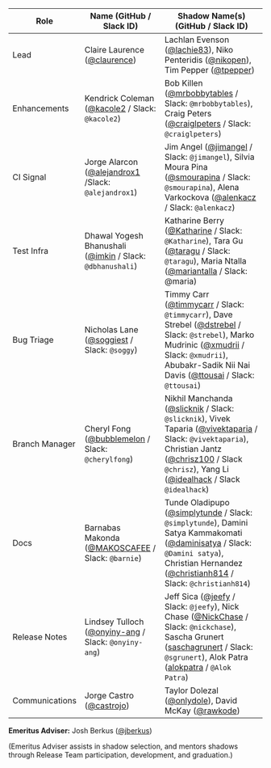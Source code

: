 | **Role** | **Name** (**GitHub / Slack ID**)  | **Shadow Name(s) (GitHub / Slack ID)** |
| ------ | ------ | ------ |
| Lead |  Claire Laurence ([@claurence](https://github.com/claurence)) | Lachlan Evenson ([@lachie83](https://github.com/lachie83)), Niko Penteridis ([@nikopen](https://github.com/nikopen)), Tim Pepper ([@tpepper](https://github.com/tpepper)) |
| Enhancements | Kendrick Coleman ([@kacole2](https://github.com/kacole2) / Slack: `@kacole2`) | Bob Killen ([@mrbobbytables](https://github.com/mrbobbytables) / Slack: `@mrbobbytables`), Craig Peters ([@craiglpeters](https://github.com/craiglpeters) / Slack: `@craiglpeters`) |
| CI Signal | Jorge Alarcon ([@alejandrox1](https://github.com/alejandrox1) /Slack: `@alejandrox1`) | Jim Angel ([@jimangel](https://github.com/jimangel) / Slack: `@jimangel`), Silvia Moura Pina ([@smourapina](https://github.com/smourapina) / Slack: `@smourapina`), Alena Varkockova ([@alenkacz](https://github.com/alenkacz) / Slack: `@alenkacz`) |
| Test Infra | Dhawal Yogesh Bhanushali ([@imkin](https://github.com/imkin) / Slack: `@dbhanushali`) | Katharine Berry ([@Katharine](https://github.com/Katharine) / Slack: `@Katharine`), Tara Gu ([@taragu](http://github.com/taragu) / Slack: `@taragu`), Maria Ntalla ([@mariantalla](https://github.com/mariantalla) / Slack: @maria)|
| Bug Triage | Nicholas Lane ([@soggiest](https://github.com/soggiest) / Slack: `@soggy`) | Timmy Carr ([@timmycarr](https://github.com/timmycarr) / Slack: `@timmycarr`), Dave Strebel ([@dstrebel](https://github.com/dstrebel) / Slack: `@strebel`), Marko Mudrinic ([@xmudrii](https://github.com/xmudrii) / Slack: `@xmudrii`), Abubakr-Sadik Nii Nai Davis ([@ttousai](https://github.com/ttousai) / Slack: `@ttousai`) |
| Branch Manager | Cheryl Fong ([@bubblemelon](https://github.com/bubblemelon) / Slack: `@cherylfong`) | Nikhil Manchanda ([@slicknik](https://github.com/slicknik) / Slack: `@slicknik`), Vivek Taparia ([@vivektaparia](https://github.com/vivektaparia) / Slack: `@vivektaparia`), Christian Jantz ([@chrisz100](https://github.com/chrisz100) / Slack `@chrisz`), Yang Li ([@idealhack](https://github.com/idealhack) / Slack `@idealhack`) |
| Docs | Barnabas Makonda ([@MAKOSCAFEE](https://github.com/MAKOSCAFEE) / Slack: `@barnie`) | Tunde Oladipupo ([@simplytunde](https://github.com/simplytunde) / Slack: `@simplytunde`), Damini Satya Kammakomati ([@daminisatya](https://github.com/daminisatya) / Slack: `@Damini satya`), Christian Hernandez ([@christianh814](https://github.com/christianh814) / Slack: `@christianh814`) |
| Release Notes | Lindsey Tulloch ([@onyiny-ang](https://github.com/onyiny-ang) / Slack: `@onyiny-ang`) | Jeff Sica ([@jeefy](https://github.com/jeefy) / Slack: `@jeefy`), Nick Chase ([@NickChase](https://github.com/NickChase) / Slack: `@nickchase`), Sascha Grunert ([saschagrunert](https://github.com/saschagrunert) / Slack: `@sgrunert`), Alok Patra ([alokpatra](https://github.com/alokpatra) / `@Alok Patra`)|
| Communications | Jorge Castro ([@castrojo](https://github.com/castrojo)) | Taylor Dolezal ([@onlydole](https://github.com/onlydole)), David McKay ([@rawkode](https://github.com/rawkode))|



**Emeritus Adviser:** Josh Berkus ([@jberkus](https://github.com/jberkus))

(Emeritus Adviser assists in shadow selection, and mentors shadows through Release Team participation, development, and graduation.)

